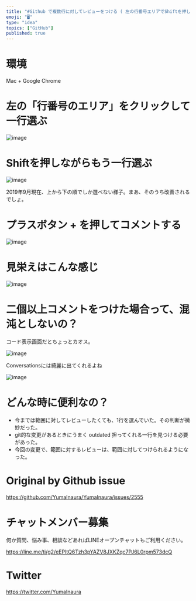 ```yaml
---
title: "#Github で複数行に対してレビューをつける ( 左の行番号エリアでShiftを押しながら二行分を範囲選択してプラスボタンを押す  )"
emoji: "🖥"
type: "idea"
topics: ["GitHub"]
published: true
---
```


# 環境

Mac + Google Chrome

# 左の「行番号のエリア」をクリックして一行選ぶ

![image](https://user-images.githubusercontent.com/13635059/66245763-d5148a00-e74a-11e9-9f6e-87eb489b2469.png)

# Shiftを押しながらもう一行選ぶ

![image](https://user-images.githubusercontent.com/13635059/66245766-d5ad2080-e74a-11e9-9e5d-1389136bc8b9.png)

2019年9月現在、上から下の順でしか選べない様子。まあ、そのうち改善されるでしょ。

# プラスボタン + を押してコメントする

![image](https://user-images.githubusercontent.com/13635059/66245768-d6de4d80-e74a-11e9-9da2-715081de3f79.png)

# 見栄えはこんな感じ

![image](https://user-images.githubusercontent.com/13635059/66245769-d776e400-e74a-11e9-9b0a-c55cb6fdbbdc.png)

# 二個以上コメントをつけた場合って、混沌としないの？

コード表示画面だとちょっとカオス。

![image](https://user-images.githubusercontent.com/13635059/66245843-38062100-e74b-11e9-9ee2-d8d14c01d2af.png)

Conversationsには綺麗に出てくれるよね

![image](https://user-images.githubusercontent.com/13635059/66245988-3ab54600-e74c-11e9-9a78-34881f080fe1.png)

# どんな時に便利なの？

- 今までは範囲に対してレビューしたくても、1行を選んでいた。その判断が微妙だった。
- git的な変更があるときにうまく outdated 担ってくれる一行を見つける必要があった。
- 今回の変更で、範囲に対するレビューは、範囲に対してつけられるようになった。


# Original by Github issue

https://github.com/YumaInaura/YumaInaura/issues/2555








<!-- Update From Qiita API -->

# チャットメンバー募集


何か質問、悩み事、相談などあればLINEオープンチャットもご利用ください。

https://line.me/ti/g2/eEPltQ6Tzh3pYAZV8JXKZqc7PJ6L0rpm573dcQ





# Twitter


https://twitter.com/YumaInaura


<!-- Update From Qiita API -->


